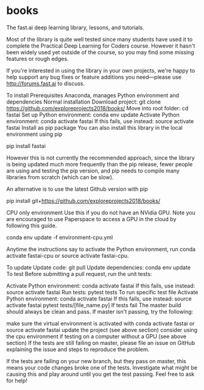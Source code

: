 # books
The fast.ai deep learning library, lessons, and tutorials.

Most of the library is quite well tested since many students have used it to complete the Practical Deep Learning for Coders course. However it hasn't been widely used yet outside of the course, so you may find some missing features or rough edges.

If you're interested in using the library in your own projects, we're happy to help support any bug fixes or feature additions you need—please use http://forums.fast.ai to discuss.

To install
Prerequisites
Anaconda, manages Python environment and dependencies
Normal installation
Download project: git clone https://github.com/exploreprojects2018/books/
Move into root folder: cd fastai
Set up Python environment: conda env update
Activate Python environment: conda activate fastai
If this fails, use instead: source activate fastai
Install as pip package
You can also install this library in the local environment using pip

pip install fastai

However this is not currently the recommended approach, since the library is being updated much more frequently than the pip release, fewer people are using and testing the pip version, and pip needs to compile many libraries from scratch (which can be slow).

An alternative is to use the latest Github version with pip

pip install git+https://github.com/exploreprojects2018/books/

CPU only environment
Use this if you do not have an NVidia GPU. Note you are encouraged to use Paperspace to access a GPU in the cloud by following this guide.

conda env update -f environment-cpu.yml

Anytime the instructions say to activate the Python environment, run conda activate fastai-cpu or source activate fastai-cpu.

To update
Update code: git pull
Update dependencies: conda env update
To test
Before submitting a pull request, run the unit tests:

Activate Python environment: conda activate fastai
If this fails, use instead: source activate fastai
Run tests: pytest tests
To run specific test file
Activate Python environment: conda activate fastai
If this fails, use instead: source activate fastai
pytest tests/[file_name.py]
If tests fail
The master build should always be clean and pass. If master isn't passing, try the following:

make sure the virtual environment is activated with conda activate fastai or source activate fastai
update the project (see above section)
consider using the cpu environment if testing on a computer without a GPU (see above section)
If the tests are still failing on master, please file an issue on GitHub explaining the issue and steps to reproduce the problem.

If the tests are failing on your new branch, but they pass on master, this means your code changes broke one of the tests. Investigate what might be causing this and play around until you get the test passing. Feel free to ask for help!
